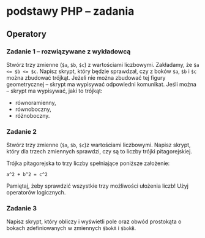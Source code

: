# podstawy PHP &ndash; zadania
## Operatory

### Zadanie 1 &ndash; rozwiązywane z wykładowcą
Stwórz trzy zmienne (```$a```, ```$b```, ```$c```) z wartościami liczbowymi.
Zakładamy, że ```$a <= $b <= $c```.
Napisz skrypt, który będzie sprawdzał, czy z boków ```$a```, ```$b``` i ```$c``` można zbudować trójkąt.
Jeżeli nie można zbudować tej figury geometrycznej &ndash; skrypt ma wypisywać odpowiedni komunikat.
Jeśli można &ndash; skrypt ma wypisywać, jaki to trójkąt:
* równoramienny,
* równoboczny,
* różnoboczny.

### Zadanie 2
Stwórz trzy zmienne (```$a```, ```$b```, ```$c```)z wartościami liczbowymi.
Napisz skrypt, który dla trzech zmiennych sprawdzi, czy są to liczby trójki pitagorejskiej.

Trójka pitagorejska to trzy liczby spełniające poniższe założenie:
```
a^2 + b^2 = c^2
```
Pamiętaj, żeby sprawdzić wszystkie trzy możliwości ułożenia liczb! Użyj operatorów logicznych.

### Zadanie 3
Napisz skrypt, który obliczy i wyświetli pole oraz obwód prostokąta o bokach zdefiniowanych w zmiennych ```$bokA``` i ```$bokB```.
